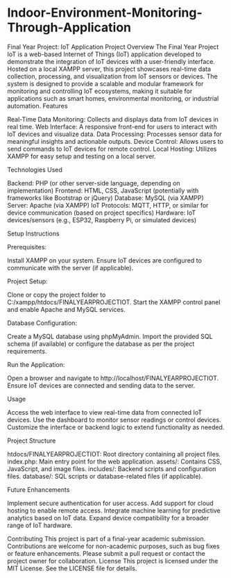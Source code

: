 # Indoor-Environment-Monitoring-Through-Application
Final Year Project: IoT Application
Project Overview
The Final Year Project IoT is a web-based Internet of Things (IoT) application developed to demonstrate the integration of IoT devices with a user-friendly interface. Hosted on a local XAMPP server, this project showcases real-time data collection, processing, and visualization from IoT sensors or devices. The system is designed to provide a scalable and modular framework for monitoring and controlling IoT ecosystems, making it suitable for applications such as smart homes, environmental monitoring, or industrial automation.
Features

Real-Time Data Monitoring: Collects and displays data from IoT devices in real time.
Web Interface: A responsive front-end for users to interact with IoT devices and visualize data.
Data Processing: Processes sensor data for meaningful insights and actionable outputs.
Device Control: Allows users to send commands to IoT devices for remote control.
Local Hosting: Utilizes XAMPP for easy setup and testing on a local server.

Technologies Used

Backend: PHP (or other server-side language, depending on implementation)
Frontend: HTML, CSS, JavaScript (potentially with frameworks like Bootstrap or jQuery)
Database: MySQL (via XAMPP)
Server: Apache (via XAMPP)
IoT Protocols: MQTT, HTTP, or similar for device communication (based on project specifics)
Hardware: IoT devices/sensors (e.g., ESP32, Raspberry Pi, or simulated devices)

Setup Instructions

Prerequisites:

Install XAMPP on your system.
Ensure IoT devices are configured to communicate with the server (if applicable).


Project Setup:

Clone or copy the project folder to C:/xampp/htdocs/FINALYEARPROJECTIOT.
Start the XAMPP control panel and enable Apache and MySQL services.


Database Configuration:

Create a MySQL database using phpMyAdmin.
Import the provided SQL schema (if available) or configure the database as per the project requirements.


Run the Application:

Open a browser and navigate to http://localhost/FINALYEARPROJECTIOT.
Ensure IoT devices are connected and sending data to the server.



Usage

Access the web interface to view real-time data from connected IoT devices.
Use the dashboard to monitor sensor readings or control devices.
Customize the interface or backend logic to extend functionality as needed.

Project Structure

htdocs/FINALYEARPROJECTIOT: Root directory containing all project files.
index.php: Main entry point for the web application.
assets/: Contains CSS, JavaScript, and image files.
includes/: Backend scripts and configuration files.
database/: SQL scripts or database-related files (if applicable).



Future Enhancements

Implement secure authentication for user access.
Add support for cloud hosting to enable remote access.
Integrate machine learning for predictive analytics based on IoT data.
Expand device compatibility for a broader range of IoT hardware.

Contributing
This project is part of a final-year academic submission. Contributions are welcome for non-academic purposes, such as bug fixes or feature enhancements. Please submit a pull request or contact the project owner for collaboration.
License
This project is licensed under the MIT License. See the LICENSE file for details.
